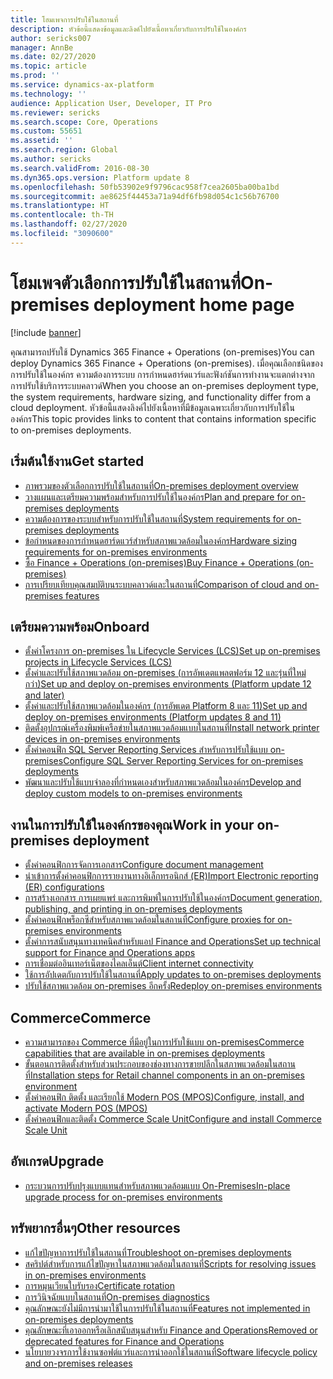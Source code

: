 ```yaml
---
title: โฮมเพจการปรับใช้ในสถานที่
description: หัวข้อนี้แสดงข้อมูลและลิงค์ไปยังเนื้อหาเกี่ยวกับการปรับใช้ในองค์กร
author: sericks007
manager: AnnBe
ms.date: 02/27/2020
ms.topic: article
ms.prod: ''
ms.service: dynamics-ax-platform
ms.technology: ''
audience: Application User, Developer, IT Pro
ms.reviewer: sericks
ms.search.scope: Core, Operations
ms.custom: 55651
ms.assetid: ''
ms.search.region: Global
ms.author: sericks
ms.search.validFrom: 2016-08-30
ms.dyn365.ops.version: Platform update 8
ms.openlocfilehash: 50fb53902e9f9796cac958f7cea2605ba00ba1bd
ms.sourcegitcommit: ae8625f44453a71a94df6fb98d054c1c56b76700
ms.translationtype: HT
ms.contentlocale: th-TH
ms.lasthandoff: 02/27/2020
ms.locfileid: "3090600"
---
```

# <a name="on-premises-deployment-home-page"></a><span data-ttu-id="d8eb9-103">โฮมเพจตัวเลือกการปรับใช้ในสถานที่</span><span class="sxs-lookup"><span data-stu-id="d8eb9-103">On-premises deployment home page</span></span>

[!include [banner](../includes/banner.md)]

<span data-ttu-id="d8eb9-104">คุณสามารถปรับใช้ Dynamics 365 Finance + Operations (on-premises)</span><span class="sxs-lookup"><span data-stu-id="d8eb9-104">You can deploy Dynamics 365 Finance + Operations (on-premises).</span></span> <span data-ttu-id="d8eb9-105">เมื่อคุณเลือกชนิดของการปรับใช้ในองค์กร ความต้องการระบบ การกำหนดฮาร์ดแวร์และฟังก์ชันการทำงานจะแตกต่างจากการปรับใช้บริการระบบคลาวด์</span><span class="sxs-lookup"><span data-stu-id="d8eb9-105">When you choose an on-premises deployment type, the system requirements, hardware sizing, and functionality differ from a cloud deployment.</span></span> <span data-ttu-id="d8eb9-106">หัวข้อนี้แสดงลิงค์ไปยังเนื้อหาที่มีข้อมูลเฉพาะเกี่ยวกับการปรับใช้ในองค์กร</span><span class="sxs-lookup"><span data-stu-id="d8eb9-106">This topic provides links to content that contains information specific to on-premises deployments.</span></span>

## <a name="get-started"></a><span data-ttu-id="d8eb9-107">เริ่มต้นใช้งาน</span><span class="sxs-lookup"><span data-stu-id="d8eb9-107">Get started</span></span>
- [<span data-ttu-id="d8eb9-108">ภาพรวมของตัวเลือกการปรับใช้ในสถานที่</span><span class="sxs-lookup"><span data-stu-id="d8eb9-108">On-premises deployment overview</span></span>](on-premises-overview.md)
- [<span data-ttu-id="d8eb9-109">วางแผนและเตรียมความพร้อมสำหรับการปรับใช้ในองค์กร</span><span class="sxs-lookup"><span data-stu-id="d8eb9-109">Plan and prepare for on-premises deployments</span></span>](plan-onprem-deployment.md)
- [<span data-ttu-id="d8eb9-110">ความต้องการของระบบสำหรับการปรับใช้ในสถานที่</span><span class="sxs-lookup"><span data-stu-id="d8eb9-110">System requirements for on-premises deployments</span></span>](../../fin-ops/get-started/system-requirements-on-prem.md)
- [<span data-ttu-id="d8eb9-111">ข้อกำหนดของการกำหนดฮาร์ดแวร์สำหรับสภาพแวดล้อมในองค์กร</span><span class="sxs-lookup"><span data-stu-id="d8eb9-111">Hardware sizing requirements for on-premises environments</span></span>](../../fin-ops/get-started/hardware-sizing-on-premises-environments.md)
- [<span data-ttu-id="d8eb9-112">ซื้อ Finance + Operations (on-premises)</span><span class="sxs-lookup"><span data-stu-id="d8eb9-112">Buy Finance + Operations (on-premises)</span></span>](../../fin-ops/get-started/purchase-on-premises.md)
- [<span data-ttu-id="d8eb9-113">การเปรียบเทียบคุณสมบัติบนระบบคลาวด์และในสถานที่</span><span class="sxs-lookup"><span data-stu-id="d8eb9-113">Comparison of cloud and on-premises features</span></span>](../../fin-ops/get-started/cloud-prem-comparison.md)

## <a name="onboard"></a><span data-ttu-id="d8eb9-114">เตรียมความพร้อม</span><span class="sxs-lookup"><span data-stu-id="d8eb9-114">Onboard</span></span>
- [<span data-ttu-id="d8eb9-115">ตั้งค่าโครงการ on-premises ใน Lifecycle Services (LCS)</span><span class="sxs-lookup"><span data-stu-id="d8eb9-115">Set up on-premises projects in Lifecycle Services (LCS)</span></span>](../lifecycle-services/lbd-create-lcs-on-prem-project.md)
- [<span data-ttu-id="d8eb9-116">ตั้งค่าและปรับใช้สภาพแวดล้อม on-premises (การอัพเดตแพลตฟอร์ม 12 และรุ่นที่ใหม่กว่า)</span><span class="sxs-lookup"><span data-stu-id="d8eb9-116">Set up and deploy on-premises environments (Platform update 12 and later)</span></span>](setup-deploy-on-premises-pu12.md)
- [<span data-ttu-id="d8eb9-117">ตั้งค่าและปรับใช้สภาพแวดล้อมในองค์กร (การอัพเดต Platform 8 และ 11)</span><span class="sxs-lookup"><span data-stu-id="d8eb9-117">Set up and deploy on-premises environments (Platform updates 8 and 11)</span></span>](setup-deploy-on-premises-pu8-pu11.md)
- [<span data-ttu-id="d8eb9-118">ติดตั้งอุปกรณ์เครื่องพิมพ์เครือข่ายในสภาพแวดล้อมแบบในสถานที่</span><span class="sxs-lookup"><span data-stu-id="d8eb9-118">Install network printer devices in on-premises environments</span></span>](../analytics/install-network-printer-onprem.md)
- [<span data-ttu-id="d8eb9-119">ตั้งค่าคอนฟิก SQL Server Reporting Services สำหรับการปรับใช้แบบ on-premises</span><span class="sxs-lookup"><span data-stu-id="d8eb9-119">Configure SQL Server Reporting Services for on-premises deployments</span></span>](../analytics/configure-ssrs-on-premises.md)
- [<span data-ttu-id="d8eb9-120">พัฒนาและปรับใช้แบบจำลองที่กำหนดเองสำหรับสภาพแวดล้อมในองค์กร</span><span class="sxs-lookup"><span data-stu-id="d8eb9-120">Develop and deploy custom models to on-premises environments</span></span>](develop-deploy-custom-models-on-premises.md)

## <a name="work-in-your-on-premises-deployment"></a><span data-ttu-id="d8eb9-121">งานในการปรับใช้ในองค์กรของคุณ</span><span class="sxs-lookup"><span data-stu-id="d8eb9-121">Work in your on-premises deployment</span></span>
- [<span data-ttu-id="d8eb9-122">ตั้งค่าคอนฟิกการจัดการเอกสาร</span><span class="sxs-lookup"><span data-stu-id="d8eb9-122">Configure document management</span></span>](../../fin-ops/organization-administration/configure-document-management.md)
- [<span data-ttu-id="d8eb9-123">นำเข้าการตั้งค่าคอนฟิกการรายงานทางอิเล็กทรอนิกส์ (ER)</span><span class="sxs-lookup"><span data-stu-id="d8eb9-123">Import Electronic reporting (ER) configurations</span></span>](../analytics/electronic-reporting-import-ger-configurations.md)
- [<span data-ttu-id="d8eb9-124">การสร้างเอกสาร การเผยแพร่ และการพิมพ์ในการปรับใช้ในองค์กร</span><span class="sxs-lookup"><span data-stu-id="d8eb9-124">Document generation, publishing, and printing in on-premises deployments</span></span>](../analytics/printing-capabilities-on-premises.md)
- [<span data-ttu-id="d8eb9-125">ตั้งค่าคอนฟิกพร็อกซีสำหรับสภาพแวดล้อมในสถานที่</span><span class="sxs-lookup"><span data-stu-id="d8eb9-125">Configure proxies for on-premises environments</span></span>](onprem-reverseproxy.md)
- [<span data-ttu-id="d8eb9-126">ตั้งค่าการสนับสนุนทางเทคนิคสำหรับแอป Finance and Operations</span><span class="sxs-lookup"><span data-stu-id="d8eb9-126">Set up technical support for Finance and Operations apps</span></span>](../lifecycle-services/support-experience.md)
- [<span data-ttu-id="d8eb9-127">การเชื่อมต่ออินเทอร์เน็ตของไคลเอ็นต์</span><span class="sxs-lookup"><span data-stu-id="d8eb9-127">Client internet connectivity</span></span>](../user-interface/client-disconnected.md)
- [<span data-ttu-id="d8eb9-128">ใช้การอัปเดตกับการปรับใช้ในสถานที่</span><span class="sxs-lookup"><span data-stu-id="d8eb9-128">Apply updates to on-premises deployments</span></span>](apply-updates-on-premises.md)
- [<span data-ttu-id="d8eb9-129">ปรับใช้สภาพแวดล้อม on-premises อีกครั้ง</span><span class="sxs-lookup"><span data-stu-id="d8eb9-129">Redeploy on-premises environments</span></span>](redeploy-on-prem.md)

## <a name="commerce"></a><span data-ttu-id="d8eb9-130">Commerce</span><span class="sxs-lookup"><span data-stu-id="d8eb9-130">Commerce</span></span>
- [<span data-ttu-id="d8eb9-131">ความสามารถของ Commerce ที่มีอยู่ในการปรับใช้แบบ on-premises</span><span class="sxs-lookup"><span data-stu-id="d8eb9-131">Commerce capabilities that are available in on-premises deployments</span></span>](../../../retail/retail-onprem.md)
- [<span data-ttu-id="d8eb9-132">ขั้นตอนการติดตั้งสำหรับส่วนประกอบของช่องทางการขายปลีกในสภาพแวดล้อมในสถานที่</span><span class="sxs-lookup"><span data-stu-id="d8eb9-132">Installation steps for Retail channel components in an on-premises environment</span></span>](deploy-retail-onprem.md)
- [<span data-ttu-id="d8eb9-133">ตั้งค่าคอนฟิก ติดตั้ง และเรียกใช้ Modern POS (MPOS)</span><span class="sxs-lookup"><span data-stu-id="d8eb9-133">Configure, install, and activate Modern POS (MPOS)</span></span>](../../../retail/retail-modern-pos-device-activation.md)
- [<span data-ttu-id="d8eb9-134">ตั้งค่าคอนฟิกและติดตั้ง Commerce Scale Unit</span><span class="sxs-lookup"><span data-stu-id="d8eb9-134">Configure and install Commerce Scale Unit</span></span>](../../../retail/dev-itpro/retail-store-scale-unit-configuration-installation.md)

## <a name="upgrade"></a><span data-ttu-id="d8eb9-135">อัพเกรด</span><span class="sxs-lookup"><span data-stu-id="d8eb9-135">Upgrade</span></span>
- [<span data-ttu-id="d8eb9-136">กระบวนการปรับปรุงแบบแทนสำหรับสภาพแวดล้อมแบบ On-Premises</span><span class="sxs-lookup"><span data-stu-id="d8eb9-136">In-place upgrade process for on-premises environments</span></span>](../migration-upgrade/on-prem-upgrade.md)

## <a name="other-resources"></a><span data-ttu-id="d8eb9-137">ทรัพยากรอื่นๆ</span><span class="sxs-lookup"><span data-stu-id="d8eb9-137">Other resources</span></span>
- [<span data-ttu-id="d8eb9-138">แก้ไขปัญหาการปรับใช้ในสถานที่</span><span class="sxs-lookup"><span data-stu-id="d8eb9-138">Troubleshoot on-premises deployments</span></span>](troubleshoot-on-prem.md)
- [<span data-ttu-id="d8eb9-139">สคริปต์สำหรับการแก้ไขปัญหาในสภาพแวดล้อมในสถานที่</span><span class="sxs-lookup"><span data-stu-id="d8eb9-139">Scripts for resolving issues in on-premises environments</span></span>](onprem-tsg-implementations.md)
- [<span data-ttu-id="d8eb9-140">การหมุนเวียนใบรับรอง</span><span class="sxs-lookup"><span data-stu-id="d8eb9-140">Certificate rotation</span></span>](certificate-rotation-on-prem.md)
- [<span data-ttu-id="d8eb9-141">การวินิจฉัยแบบในสถานที่</span><span class="sxs-lookup"><span data-stu-id="d8eb9-141">On-premises diagnostics</span></span>](on-premises-diagnostics.md)
- [<span data-ttu-id="d8eb9-142">คุณลักษณะยังไม่มีการนำมาใช้ในการปรับใช้ในสถานที่</span><span class="sxs-lookup"><span data-stu-id="d8eb9-142">Features not implemented in on-premises deployments</span></span>](../../fin-ops/get-started/features-not-implemented-on-prem.md)
- [<span data-ttu-id="d8eb9-143">คุณลักษณะที่เอาออกหรือเลิกสนับสนุนสำหรับ Finance and Operations</span><span class="sxs-lookup"><span data-stu-id="d8eb9-143">Removed or deprecated features for Finance and Operations</span></span>](../migration-upgrade/deprecated-features.md)
- [<span data-ttu-id="d8eb9-144">นโยบายวงจรการใช้งานซอฟต์แวร์และการนำออกใช้ในสถานที่</span><span class="sxs-lookup"><span data-stu-id="d8eb9-144">Software lifecycle policy and on-premises releases</span></span>](../migration-upgrade/on-prem-version-update-policy.md)
 
